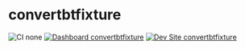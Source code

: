 # convertbtfixture

![CI none](https://img.shields.io/badge/ci-none-orange.svg)
[![Dashboard convertbtfixture](https://img.shields.io/badge/dashboard-convertbtfixture-yellow.svg)](https://dashboard.pantheon.io/sites/6fe3dac3-d050-451c-9c84-2643d9d77300#dev/code)
[![Dev Site convertbtfixture](https://img.shields.io/badge/site-convertbtfixture-blue.svg)](http://dev-convertbtfixture.pantheonsite.io/)